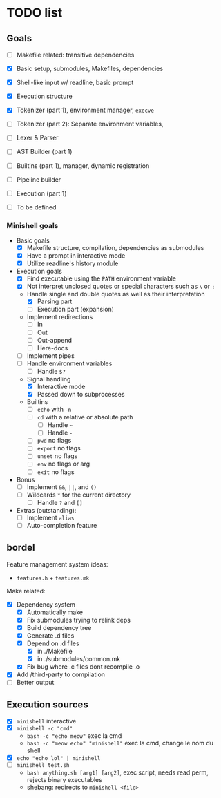 # TODO list

## Goals

- [ ] Makefile related: transitive dependencies

- [x] Basic setup, submodules, Makefiles, dependencies 
- [x] Shell-like input w/ readline, basic prompt
- [x] Execution structure
- [x] Tokenizer (part 1), environment manager, `execve`
- [ ] Tokenizer (part 2): Separate environment variables, 
- [ ] Lexer & Parser
- [ ] AST Builder (part 1)
- [ ] Builtins (part 1), manager, dynamic registration
- [ ] Pipeline builder
- [ ] Execution (part 1)
- [ ] To be defined

### Minishell goals

- Basic goals
  - [x] Makefile structure, compilation, dependencies as submodules
  - [x] Have a prompt in interactive mode
  - [x] Utilize readline's history module
- Execution goals
  - [x] Find executable using the `PATH` environment variable
  - [x] Not interpret unclosed quotes or special characters such as `\` or `;`
  - Handle single and double quotes as well as their interpretation
    - [x] Parsing part
    - [ ] Execution part (expansion)
  - Implement redirections
    - [ ] In
    - [ ] Out
    - [ ] Out-append
    - [ ] Here-docs
  - [ ] Implement pipes
  - [ ] Handle environment variables
    - [ ] Handle `$?`
  - Signal handling
    - [x] Interactive mode
    - [x] Passed down to subprocesses
  - Builtins
    - [ ] `echo` with `-n`
    - [ ] `cd` with a relative or absolute path
      - [ ] Handle `~`
      - [ ] Handle `-`
    - [ ] `pwd` no flags
    - [ ] `export` no flags
    - [ ] `unset` no flags
    - [ ] `env` no flags or arg
    - [ ] `exit` no flags
- Bonus
  - [ ] Implement `&&`, `||`, and `()`
  - [ ] Wildcards `*` for the current directory
    - [ ] Handle `?` and `[]`

- Extras (outstanding):
  - [ ] Implement `alias`
  - [ ] Auto-completion feature

<!--
### 42sh

- Requirements
  - Redirections
    - [ ] Aggregators `>&` and `<&`
  - [ ] Separators `;`
  - [ ] `cd`, `echo`, `exit`, and `type` builtins
- Mandatory
  - [ ] `set` and `unset` builtins
  - [ ] Parameter expansion `${...}`
  - [ ] Job control
    - [ ] `jobs`, `bg`, `fg`
    - [ ] `&` operator
  - [ ] Monitoring of all signals
  - [ ] Each builtin must have the POSIX standard options, except for explicit case as `set` or `unset`

- Bonuses are another story \o/
  - [x] Inhibitors `\` for quotes and double-quotes
  - Pattern matching (globbing)
    - [ ] `*`
    - [ ] `?`
    - [ ] `[a-Z]`
    - [ ] `!`
    - [ ]

-->
## bordel

Feature management system ideas:
- `features.h` + `features.mk`

Make related:
- [x] Dependency system
  - [x] Automatically make
  - [x] Fix submodules trying to relink deps
  - [x] Build dependency tree
  - [x] Generate .d files
  - [x] Depend on .d files
    - [x] in ./Makefile
    - [x] in ./submodules/common.mk
  - [x] Fix bug where .c files dont recompile .o
- [x] Add /third-party to compilation
- [ ] Better output

## Execution sources

- [x] `minishell` interactive
- [x] `minishell -c "cmd"`
  - `bash -c "echo meow"` exec la cmd
  - `bash -c "meow echo" "minishell"` exec la cmd, change le nom du shell
- [x] `echo "echo lol" | minishell`
- [ ] `minishell test.sh`
  - `bash anything.sh [arg1] [arg2]`, exec script, needs read perm, rejects binary executables 
  - shebang: redirects to `minishell <file>`
